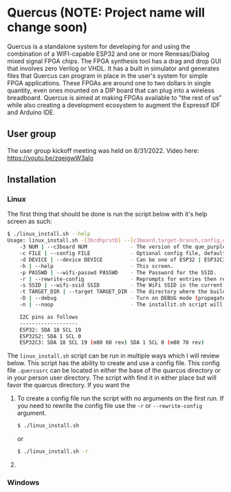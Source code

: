# Quercus (NOTE: Project name will change soon)
Quercus is a standalone system for developing for and using the combination of a WIFI-capable ESP32 and one or more Renesas/Dialog mixed signal FPGA chips. The FPGA synthesis tool has a drag and drop GUI that involves zero Verilog or VHDL. It has a built in simulator and generates files that Quercus can program in place in the user's system for simple FPGA applications. These FPGAs are around one to two dollars in single quantity, even ones mounted on a DIP board that can plug into a wireless breadboard. Quercus is aimed at making FPGAs available to "the rest of us" while also creating a development ecosystem to augment the Espressif IDF and Arduino IDE.

## User group
The user group kickoff meeting was held on 8/31/2022. Video here: https://youtu.be/zqejgwW3aIo

## Installation

### Linux

The first thing that should be done is run the script below with it's help
screen as such:

```bash
$ ./linux_install.sh --help
Usage: linux_install.sh -[3bcdhprstD] --[c3board,target-branch,config,device,help,wifi-passwd,rewrite-config,target,debug]
    -3 NUM | --c3board NUM              - The version of the que_purple board either 60 | 70, defaults to 70.
    -c FILE | --config FILE             - Optional config file, defaults to .quercusrc
    -d DEVICE | --device DEVICE         - Can be one of ESP32 | ESP32C3 | ESP32S2 defaults to ESP32C3.
    -h | --help                         - This screen.
    -p PASSWD | --wifi-passwd PASSWD    - The Password for the SSID.
    -r | --rewrite-config               - Reprompts for entries then rewrites the config file.
    -s SSID | --wifi-ssid SSID          - The WiFi SSID in the current network.
    -t TARGET_DIR | --target TARGET_DIR - The directory where the build will reside, defaults to /home/cnobile/.quercus.
    -D | --debug                        - Turn on DEBUG mode (propagates to the installit.sh script)..
    -n | --noop                         - The installit.sh script will not run, but the config may still be created.

    I2C pins as follows
    -------------------
    ESP32: SDA 18 SCL 19
    ESP32S2: SDA 1 SCL 0
    ESP32C3: SDA 18 SCL 19 (m80 60 rev) SDA 1 SCL 0 (m80 70 rev)
```

The ```linux_install.sh``` script can be run in multiple ways which I will
review below. This script has the ability to create and use a config file. This
config file ```.quercusrc``` can be located in either the base of the quarcus
directory or in your person user directory. The script with find it in either
place but will favor the quarcus directory. If you want the 

1. To create a config file run the script with no arguments on the first
   run. If you need to rewrite the config file use the ```-r``` or 
   ```--rewrite-config``` argument.

   ```bash
   $ ./linux_install.sh
   ```
   or

   ```bash
   $ ./linux_install.sh -r
   ```
2. 

### Windows
